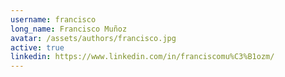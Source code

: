 ```yaml
---
username: francisco
long_name: Francisco Muñoz
avatar: /assets/authors/francisco.jpg
active: true
linkedin: https://www.linkedin.com/in/franciscomu%C3%B1ozm/
---
```

